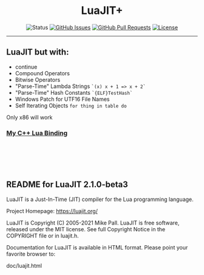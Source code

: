 <h1 align="center">LuaJIT+</h1>

<div align="center">

![Status](https://img.shields.io/badge/status-active-success.svg)
[![GitHub Issues](https://img.shields.io/github/issues/nebelwolfi/LuaJIT-Plus.svg)](https://github.com/nebelwolfi/LuaJIT-Plus/issues)
[![GitHub Pull Requests](https://img.shields.io/github/issues-pr/nebelwolfi/LuaJIT-Plus.svg)](https://github.com/nebelwolfi/LuaJIT-Plus/pulls)
[![License](https://img.shields.io/badge/license-MIT-blue.svg)](/COPYRIGHT)

</div>

---

## LuaJIT but with:
- continue
- Compound Operators
- Bitwise Operators
- "Parse-Time" Lambda Strings ``` `(x) x + 1 => x + 2` ```
- "Parse-Time" Hash Constants ``` `{ELF}TestHash` ```
- Windows Patch for UTF16 File Names
- Self Iterating Objects ``` for thing in table do ```

Only x86 will work

### [My C++ Lua Binding](https://github.com/nebelwolfi/GenericLuaBinding)

<br>
<br>
<br>
<br>


README for LuaJIT 2.1.0-beta3
-----------------------------

LuaJIT is a Just-In-Time (JIT) compiler for the Lua programming language.

Project Homepage: https://luajit.org/

LuaJIT is Copyright (C) 2005-2021 Mike Pall.
LuaJIT is free software, released under the MIT license.
See full Copyright Notice in the COPYRIGHT file or in luajit.h.

Documentation for LuaJIT is available in HTML format.
Please point your favorite browser to:

 doc/luajit.html